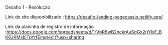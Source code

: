 Desafio 1 - Resolução

Link do site disponibilizado : https://desafio-landing-pagecassio.netlify.app/


Link da planinha de registro de informação :https://docs.google.com/spreadsheets/d/1rVbR6wB2nckrAuSgGx2rjYlxF_BK6JKMsbiTpYrfEmg/edit?usp=sharing

